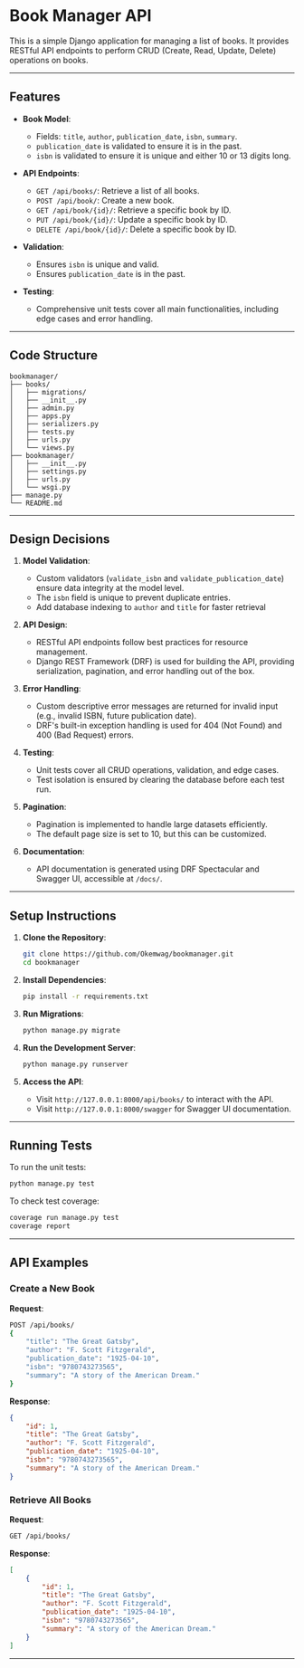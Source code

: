 # Book Manager API

This is a simple Django application for managing a list of books. It provides RESTful API endpoints to perform CRUD (Create, Read, Update, Delete) operations on books.

---

## Features

- **Book Model**:
  - Fields: `title`, `author`, `publication_date`, `isbn`, `summary`.
  - `publication_date` is validated to ensure it is in the past.
  - `isbn` is validated to ensure it is unique and either 10 or 13 digits long.

- **API Endpoints**:
  - `GET /api/books/`: Retrieve a list of all books.
  - `POST /api/book/`: Create a new book.
  - `GET /api/book/{id}/`: Retrieve a specific book by ID.
  - `PUT /api/book/{id}/`: Update a specific book by ID.
  - `DELETE /api/book/{id}/`: Delete a specific book by ID.

- **Validation**:
  - Ensures `isbn` is unique and valid.
  - Ensures `publication_date` is in the past.

- **Testing**:
  - Comprehensive unit tests cover all main functionalities, including edge cases and error handling.

---

## Code Structure

```
bookmanager/
├── books/
│   ├── migrations/          
│   ├── __init__.py
│   ├── admin.py             
│   ├── apps.py              
│   ├── serializers.py       
│   ├── tests.py             
│   ├── urls.py              
│   └── views.py            
├── bookmanager/
│   ├── __init__.py
│   ├── settings.py          
│   ├── urls.py              
│   └── wsgi.py              
├── manage.py                
└── README.md                
```

---

## Design Decisions

1. **Model Validation**:
   - Custom validators (`validate_isbn` and `validate_publication_date`) ensure data integrity at the model level.
   - The `isbn` field is unique to prevent duplicate entries.
   -  Add database indexing to `author` and `title` for faster retrieval

2. **API Design**:
   - RESTful API endpoints follow best practices for resource management.
   - Django REST Framework (DRF) is used for building the API, providing serialization, pagination, and error handling out of the box.

3. **Error Handling**:
   - Custom descriptive error messages are returned for invalid input (e.g., invalid ISBN, future publication date).
   - DRF's built-in exception handling is used for 404 (Not Found) and 400 (Bad Request) errors.

4. **Testing**:
   - Unit tests cover all CRUD operations, validation, and edge cases.
   - Test isolation is ensured by clearing the database before each test run.

5. **Pagination**:
   - Pagination is implemented to handle large datasets efficiently.
   - The default page size is set to 10, but this can be customized.

6. **Documentation**:
   - API documentation is generated using DRF Spectacular and Swagger UI, accessible at `/docs/`.

---

## Setup Instructions

1. **Clone the Repository**:
   ```bash
   git clone https://github.com/Okemwag/bookmanager.git
   cd bookmanager
   ```

2. **Install Dependencies**:
   ```bash
   pip install -r requirements.txt
   ```

3. **Run Migrations**:
   ```bash
   python manage.py migrate
   ```

4. **Run the Development Server**:
   ```bash
   python manage.py runserver
   ```

5. **Access the API**:
   - Visit `http://127.0.0.1:8000/api/books/` to interact with the API.
   - Visit `http://127.0.0.1:8000/swagger` for Swagger UI documentation.

---

## Running Tests

To run the unit tests:
```bash
python manage.py test
```

To check test coverage:
```bash
coverage run manage.py test
coverage report
```

---

## API Examples

### Create a New Book
**Request**:
```bash
POST /api/books/
{
    "title": "The Great Gatsby",
    "author": "F. Scott Fitzgerald",
    "publication_date": "1925-04-10",
    "isbn": "9780743273565",
    "summary": "A story of the American Dream."
}
```

**Response**:
```json
{
    "id": 1,
    "title": "The Great Gatsby",
    "author": "F. Scott Fitzgerald",
    "publication_date": "1925-04-10",
    "isbn": "9780743273565",
    "summary": "A story of the American Dream."
}
```

### Retrieve All Books
**Request**:
```bash
GET /api/books/
```

**Response**:
```json
[
    {
        "id": 1,
        "title": "The Great Gatsby",
        "author": "F. Scott Fitzgerald",
        "publication_date": "1925-04-10",
        "isbn": "9780743273565",
        "summary": "A story of the American Dream."
    }
]
```

---
